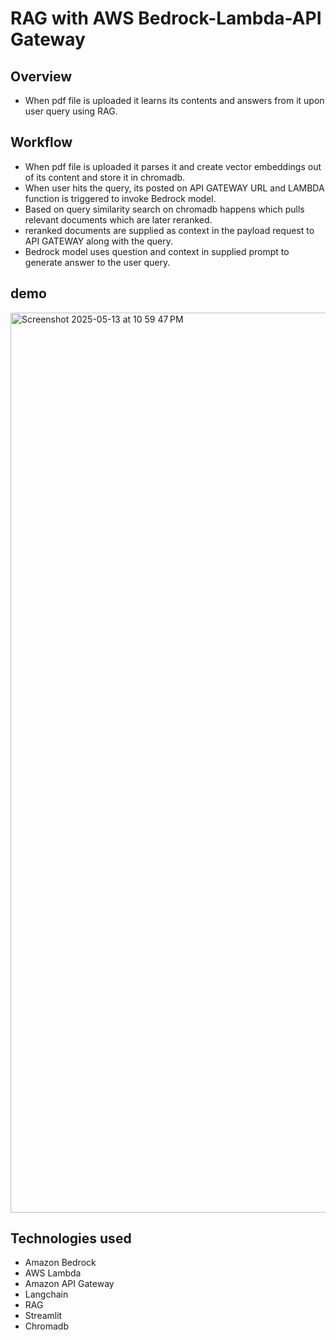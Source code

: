 # RAG with AWS Bedrock-Lambda-API Gateway


## Overview
- When pdf file is uploaded it learns its contents and answers from it upon user query using RAG.

## Workflow
- When pdf file is uploaded it parses it and create vector embeddings out of its content and store it in chromadb.
- When user hits the query, its posted on API GATEWAY URL and LAMBDA function is triggered to invoke Bedrock model.
- Based on query similarity search on chromadb happens which pulls relevant documents which are later reranked.
- reranked documents are supplied as context in the payload request to API GATEWAY along with the query.
- Bedrock model uses question and context in supplied prompt to generate answer to the user query.

## demo
<img width="1440" alt="Screenshot 2025-05-13 at 10 59 47 PM" src="https://github.com/user-attachments/assets/3083b412-5f52-4a79-8d23-58ee0ba93fc4" />


## Technologies used
- Amazon Bedrock
- AWS Lambda
- Amazon API Gateway
- Langchain
- RAG
- Streamlit
- Chromadb
